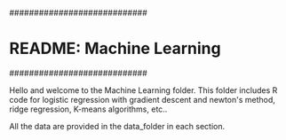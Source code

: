 ############################
# README: Machine Learning #
############################

Hello and welcome to the Machine Learning folder. 
This folder includes R code for logistic regression with gradient descent and newton's method, ridge regression, K-means algorithms, etc..

All the data are provided in the data_folder in each section.
